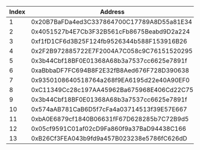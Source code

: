 |  Index   |  Address   | UART Amount  |
|  ----  |  ----  | ----  |
| 1 | 0x20B7BaFDa4ed3C337864700C17789A8D55a81E34 | 500000000000000 |
| 2 | 0x4051527b4E7Cb3F32B561cFb8675Beabd9D2a224 | 500000000000000 |
| 3 | 0xf1fD1CF6d3B25F124fb9526344b588F153916B26 | 500000000000000 |
| 4 | 0x2F2B972885722E7F2004A7C058c9C76151520295 | 500000000000000 |
| 5 | 0x3b44Cbf18BF0E01368A68b3a7537cc6625e7891f | 500000000000000 |
| 6 | 0xaBbbaDF7FC694B8F2E32fB8Aed676F728D390638 | 500000000000000 |
| 7 | 0x9350108640518764a268f9EA6195d22e40A90EF0 | 500000000000000 |
| 8 | 0xC11349Cc28c197AA45962Ba675968E406Cd22C75 | 500000000000000 |
| 9 | 0x3b44Cbf18BF0E01368A68b3a7537cc6625e7891f | 100000000000000 |
| 10 | 0x574aAB781CaB6D5f7cFa4a03714513f39E57E667 | 100000000000000 |
| 11 | 0xbA0E6879cf1840B06631fF67D628285b7C72B9d5 | 100000000000000 |
| 12 | 0x05cf9591C01af02cD9Fa860f9a37BaD94438C166 | 500000000000000 |
| 13 | 0xB26Cf3FEA043b9fd9a457B023238e5786fC626dD | 500000000000000 |